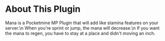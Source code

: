 # About This Plugin
Mana is a Pocketmine MP Plugin that will add like stamina features on your server.\n
When you're sprint or jump, the mana will decrease.\n
If you want the mana to regen, you have to stay at a place and didn't moving an inch.
